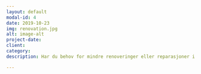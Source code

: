 ```yaml
---
layout: default
modal-id: 4
date: 2019-10-23
img: renovation.jpg
alt: image-alt
project-date: 
client: 
category: 
description: Har du behov for mindre renoveringer eller reparasjoner i huset? Vi er vaktmesteren du alltid har ønsket deg. Du senker skuldrene og slapper av mens vi ordner opp.

---
```

